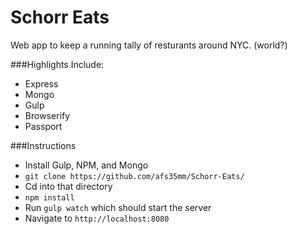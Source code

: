 # Schorr Eats
 
Web app to keep a running tally of resturants around NYC. (world?)

###Highlights Include:
- Express
- Mongo
- Gulp
- Browserify
- Passport

###Instructions
- Install Gulp, NPM, and Mongo
- `git clone https://github.com/afs35mm/Schorr-Eats/`
- Cd into that directory
- `npm install`
- Run `gulp watch` which should start the server
- Navigate to `http://localhost:8080` 

